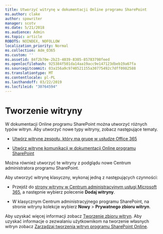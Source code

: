 ```yaml
---
title: Utworzyć witrynę w dokumentacji Online programu SharePoint
ms.author: clake
author: spowriter
manager: scotv
ms.date: 5/21/2018
ms.audience: Admin
ms.topic: article
ROBOTS: NOINDEX, NOFOLLOW
localization_priority: Normal
ms.collection: Adm_O365
ms.custom: ''
ms.assetid: 84f2b70e-2b23-4039-8305-85783798feed
ms.openlocfilehash: 925384f501da14aa19acc9e147123dbeb19a67fa
ms.sourcegitcommit: 03a156a9c9740521155a30775492c7dff0982588
ms.translationtype: MT
ms.contentlocale: pl-PL
ms.lasthandoff: 03/22/2019
ms.locfileid: "30764594"
---
```

# <a name="create-a-site"></a>Tworzenie witryny

W dokumentacji Online programu SharePoint można utworzyć różnych typów witryn. Aby utworzyć nowe typy witryny, zobacz następujące tematy.
  
- [Utwórz witrynę zespołu, który ma grupę w usłudze Office 365](https://go.microsoft.com/fwlink/?linkid=866292)
    
- [Utwórz witrynę komunikacji w dokumentacji Online programu SharePoint](https://go.microsoft.com/fwlink/?linkid=866294)
    
Można również utworzyć te witryny z podglądu nowe Centrum administratora programu SharePoint.
  
Aby utworzyć witrynę klasyczny, wykonaj jedną z następujących czynności:
  
- Przejdź do [strony witryny w Centrum administracyjnym usługi Microsoft 365](https://portal.office.com/adminportal/home#/SitesList), a następnie wybierz polecenie **Dodaj witryny**.
    
- W klasycznym Centrum administracyjnego programu SharePoint, na stronie witryny kolekcje wybierz **Nowy** \> **Prywatnego zbioru witryn**.
    
Aby uzyskać więcej informacji zobacz [Tworzenie zbioru witryn](https://go.microsoft.com/fwlink/?linkid=866295). Aby uzyskać informacje o zezwalaniu użytkownikom na tworzenie własnych witryn zobacz [Zarządzaj tworzenia witryn programu SharePoint Online](https://go.microsoft.com/fwlink/?linkid=866296).
  

